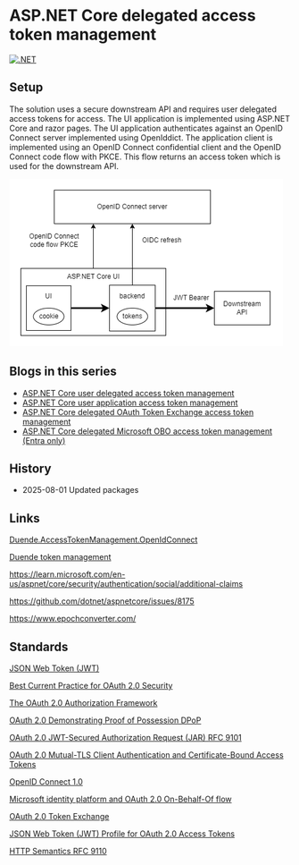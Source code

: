 # ASP.NET Core delegated access token management

[![.NET](https://github.com/damienbod/token-mgmt-ui-delegated-direct/actions/workflows/dotnet.yml/badge.svg)](https://github.com/damienbod/token-mgmt-ui-delegated-direct/actions/workflows/dotnet.yml)

## Setup

The solution uses a secure downstream API and requires user delegated access tokens for access. The UI application is implemented using ASP.NET Core and razor pages. The UI application authenticates against an OpenID Connect server implemented using OpenIddict. The application client is implemented using an OpenID Connect confidential client and the OpenID Connect code flow with PKCE. This flow returns an access token which is used for the downstream API.

![ASP.NET Core Access Token Management](https://github.com/damienbod/token-mgmt-ui-delegated-direct/blob/main/images/context.png)

## Blogs in this series

- [ASP.NET Core user delegated access token management](https://damienbod.com/2025/01/15/asp-net-core-user-delegated-access-token-management/)
- [ASP.NET Core user application access token management](https://damienbod.com/2025/01/20/asp-net-core-user-application-access-token-management/)
- [ASP.NET Core delegated OAuth Token Exchange access token management](https://damienbod.com/2025/02/10/asp-net-core-delegated-oauth-token-exchange-access-token-management/)
- [ASP.NET Core delegated Microsoft OBO access token management (Entra only)](https://damienbod.com/2025/03/25/asp-net-core-delegated-microsoft-obo-access-token-management-entra-only/)

## History

- 2025-08-01 Updated packages

## Links

[Duende.AccessTokenManagement.OpenIdConnect](https://www.nuget.org/packages/Duende.AccessTokenManagement.OpenIdConnect) 

[Duende token management](https://docs.duendesoftware.com/identityserver/v7/quickstarts/3a_token_management/)

https://learn.microsoft.com/en-us/aspnet/core/security/authentication/social/additional-claims

https://github.com/dotnet/aspnetcore/issues/8175

https://www.epochconverter.com/

## Standards

[JSON Web Token (JWT)](https://datatracker.ietf.org/doc/html/rfc7519)

[Best Current Practice for OAuth 2.0 Security](https://datatracker.ietf.org/doc/rfc9700/)

[The OAuth 2.0 Authorization Framework](https://datatracker.ietf.org/doc/html/rfc6749)

[OAuth 2.0 Demonstrating Proof of Possession DPoP](https://datatracker.ietf.org/doc/html/rfc9449)

[OAuth 2.0 JWT-Secured Authorization Request (JAR) RFC 9101](https://datatracker.ietf.org/doc/rfc9101/)

[OAuth 2.0 Mutual-TLS Client Authentication and Certificate-Bound Access Tokens](https://datatracker.ietf.org/doc/html/rfc8705)

[OpenID Connect 1.0](https://openid.net/specs/openid-connect-core-1_0-final.html)

[Microsoft identity platform and OAuth 2.0 On-Behalf-Of flow](/azure/active-directory/develop/v2-oauth2-on-behalf-of-flow)

[OAuth 2.0 Token Exchange](https://datatracker.ietf.org/doc/html/rfc8693)

[JSON Web Token (JWT) Profile for OAuth 2.0 Access Tokens](https://datatracker.ietf.org/doc/html/rfc9068)

[HTTP Semantics RFC 9110](https://datatracker.ietf.org/doc/html/rfc9110#section-15.5.2)
